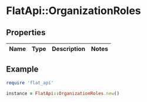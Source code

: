 # FlatApi::OrganizationRoles

## Properties

| Name | Type | Description | Notes |
| ---- | ---- | ----------- | ----- |

## Example

```ruby
require 'flat_api'

instance = FlatApi::OrganizationRoles.new()
```

